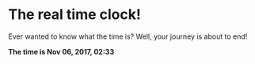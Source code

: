 # The real time clock!

Ever wanted to know what the time is? Well, your journey is about to end!

**The time is Nov 06, 2017, 02:33**